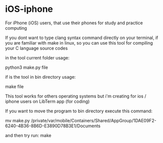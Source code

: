 # iOS-iphone
For iPhone (iOS) users, that use their phones for study and practice computing 

If you dont want to type clang syntax command directly on your terminal, if you are familiar with make in linux,
so you can use this tool for compiling your C language source codes

in the tool current folder
usage:



python3 make.py file



if is the tool in bin directory
usage:

make file

This tool works for others operating systems but i'm creating for ios / iphone users on LibTerm app 
(for coding)

If you want to move the program to bin directory execute this command:



mv make.py /private/var/mobile/Containers/Shared/AppGroup/1DAE09F2-6240-4B36-8B6D-E3890D78B3E1/Documents


and then try run: make 
